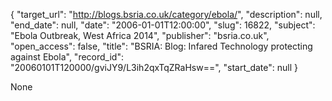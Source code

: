 {
  "target_url": "http://blogs.bsria.co.uk/category/ebola/", 
  "description": null, 
  "end_date": null, 
  "date": "2006-01-01T12:00:00", 
  "slug": 16822, 
  "subject": "Ebola Outbreak, West Africa 2014", 
  "publisher": "bsria.co.uk", 
  "open_access": false, 
  "title": "BSRIA: Blog: Infared Technology protecting against Ebola", 
  "record_id": "20060101T120000/gviJY9/L3ih2qxTqZRaHsw==", 
  "start_date": null
}

None